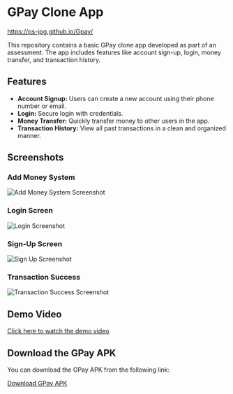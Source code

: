 # GPay Clone App
https://ps-jpg.github.io/Gpay/

This repository contains a basic GPay clone app developed as part of an assessment. The app includes features like account sign-up, login, money transfer, and transaction history.

## Features
- **Account Signup:** Users can create a new account using their phone number or email.
- **Login:** Secure login with credentials.
- **Money Transfer:** Quickly transfer money to other users in the app.
- **Transaction History:** View all past transactions in a clean and organized manner.

## Screenshots

### Add Money System
![Add Money System Screenshot](output/AddMoney_System.png)

### Login Screen
![Login Screenshot](output/Login1.png)

### Sign-Up Screen
![Sign Up Screenshot](output/SignUp.png)

### Transaction Success
![Transaction Success Screenshot](output/Transaction_Success.png)

## Demo Video
[Click here to watch the demo video](output/demo%20of%20gpay.mp4)

## Download the GPay APK

You can download the GPay APK from the following link:

[Download GPay APK](https://github.com/Ps-jpg/Gpay/output/gpay.apk)

